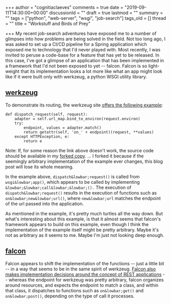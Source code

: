 +++
author = "cognitiaclaeves"
comments = true
date = "2019-09-11T14:30:00+00:00"
discussionId = ""
draft = true
lastmod = ""
summary = ""
tags = ["python", "web-server", "wsgi", "job-search"]
tags_old = []
thread = ""
title = "Workstuff and Birds of Prey"

+++
My recent job-search adventures have exposed me to a number of glimpses into how problems are being solved in the field. Not too long ago, I was asked to set up a CI/CD pipeline for a Spring application which exposed me to technology that I'd never played with. Most recently, I was invited to peruse a code-base for a feature that has yet to be released. In this case, I've got a glimpse of an application that has been implemented in a framework that I'd not been exposed to yet -- falcon. Falcon is so light-weight that its implementation looks a lot more like what an app might look like if it were built only with werkzeug, a python WSGI utility library.

## [werkzeug](https://werkzeug.palletsprojects.com "Python werkzeug")

To demonstrate its routing, the werkzeug site [offers the following example](https://werkzeug.palletsprojects.com/en/0.15.x/tutorial/#step-4-the-routing "werkzeug routing example"):

    def dispatch_request(self, request):
        adapter = self.url_map.bind_to_environ(request.environ)
        try:
            endpoint, values = adapter.match()
            return getattr(self, 'on_' + endpoint)(request, **values)
        except HTTPException, e:
            return e

Note: If, for some reason the link above doesn't work, the source code should be available in my [forked copy](https://github.com/cognitiaclaeves/werkzeug/blob/blog-example-201909/examples/shortly/shortly.py#L114 "Werkzeug shortly.py example"). ... I forked it because if the seemingly arbitrary implementation of the example ever changes, this blog post will lose its whole meaning.

In the example above, `dispatch&lowbar;request()` is called from `wsgi&lowbar;app()`, which appears to be called by implementing `&lowbar;&lowbar;call&lowbar;&lowbar;().` The execution of `dispatch&lowbar;request()` results in the execution of functions such as `on&lowbar;new&lowbar;url()`, where `new&lowbar;url` matches the endpoint of the url passed into the application.

As mentioned in the example, it's pretty much turtles all the way down. But what's interesting about this example, is that it almost seems that falcon's framework appears to build on this example, even though I think the implementation of the example itself might be pretty arbitrary. Maybe it's not as arbitrary as it seems to me. Maybe I'm just not looking deep enough.

## [falcon](https://falcon.readthedocs.io/en/stable/ "Python falcon")

Falcon appears to shift the implementation of the functions -- just a little bit -- in a way that seems to be in the same spirit of werkzeug. [Falcon also makes implementation decisions around the concept of REST applications](https://falcon.readthedocs.io/en/stable/user/tutorial.html#creating-resources "Falcon's framework design") -- whereas the endpoint for werkzeug was pretty arbitrary, falcon organizes around resources, and expects the endpoint to match a class, and within that class, it dispatches to functions such as `on&lowbar;get()` and `on&lowbar;post()`, depending on the type of call it processes.